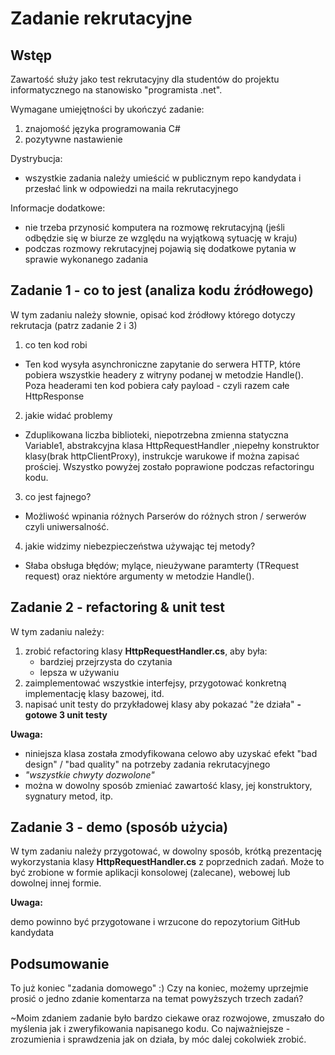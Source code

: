 # Zadanie rekrutacyjne

## Wstęp

Zawartość służy jako test rekrutacyjny dla studentów do projektu informatycznego na stanowisko "programista .net".

Wymagane umiejętności by ukończyć zadanie:

1. znajomość języka programowania C#
2. pozytywne nastawienie

Dystrybucja:

* wszystkie zadania należy umieścić w publicznym repo kandydata i przesłać link w odpowiedzi na maila rekrutacyjnego

Informacje dodatkowe:

* nie trzeba przynosić komputera na rozmowę rekrutacyjną (jeśli odbędzie się w biurze ze względu na wyjątkową sytuację w kraju)
* podczas rozmowy rekrutacyjnej pojawią się dodatkowe pytania w sprawie wykonanego zadania

## Zadanie 1 - co to jest (analiza kodu źródłowego)

W tym zadaniu należy słownie, opisać kod źródłowy którego dotyczy rekrutacja (patrz zadanie 2 i 3)

1. co ten kod robi
  - Ten kod wysyła asynchroniczne zapytanie do serwera HTTP, które pobiera wszystkie headery z witryny podanej w metodzie Handle(). 
  Poza headerami ten kod pobiera cały payload - czyli razem całe HttpResponse
2. jakie widać problemy
  - Zduplikowana liczba biblioteki, niepotrzebna zmienna statyczna Variable1, abstrakcyjna klasa HttpRequestHandler ,niepełny konstruktor klasy(brak httpClientProxy), instrukcje warukowe if można zapisać prościej. Wszystko powyżej zostało poprawione podczas refactoringu kodu.
3. co jest fajnego?
  - Możliwość wpinania różnych Parserów do różnych stron / serwerów czyli uniwersalność.
4. jakie widzimy niebezpieczeństwa używając tej metody?
  - Słaba obsługa błędów; mylące, nieużywane paramterty (TRequest request) oraz niektóre argumenty w metodzie Handle().
## Zadanie 2 - refactoring & unit test

W tym zadaniu należy:

1. zrobić refactoring klasy **HttpRequestHandler.cs**, aby była:
   * bardziej przejrzysta do czytania
   * lepsza w używaniu
2. zaimplementować wszystkie interfejsy, przygotować konkretną implementację klasy bazowej, itd.
3. napisać unit testy do przykładowej klasy aby pokazać "że działa"
  **-gotowe 3 unit testy**

**Uwaga:**

* niniejsza klasa została zmodyfikowana celowo aby uzyskać efekt "bad design" / "bad quality" na potrzeby zadania rekrutacyjnego
* _"wszystkie chwyty dozwolone"_
* można w dowolny sposób zmieniać zawartość klasy, jej konstruktory, sygnatury metod, itp.

## Zadanie 3 - demo (sposób użycia)

W tym zadaniu należy przygotować, w dowolny sposób, krótką prezentację wykorzystania klasy **HttpRequestHandler.cs** z poprzednich zadań. Może to być zrobione w formie aplikacji konsolowej (zalecane), webowej lub dowolnej innej formie.

**Uwaga:**

demo powinno być przygotowane i wrzucone do repozytorium GitHub kandydata

## Podsumowanie

To już koniec "zadania domowego" :) Czy na koniec, możemy uprzejmie prosić o jedno zdanie komentarza na temat powyższych trzech zadań?

 ~Moim zdaniem zadanie było bardzo ciekawe oraz rozwojowe, zmuszało do myślenia jak i zweryfikowania napisanego kodu. Co najważniejsze -zrozumienia i sprawdzenia jak on działa, by móc dalej cokolwiek zrobić.
